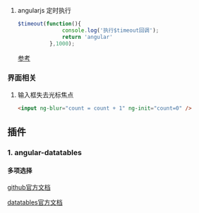 1. angularjs 定时执行
    ````javascript
    $timeout(function(){
                  console.log('执行$timeout回调');
                  return 'angular'
              },1000);
    ````
    [参考](http://www.cnblogs.com/liulangmao/p/4526126.html)
    
### 界面相关

1. 输入框失去光标焦点

    ````html
    <input ng-blur="count = count + 1" ng-init="count=0" />
    ````
    
## 插件

### 1. angular-datatables

#### 多项选择

[github官方文档](http://l-lin.github.io/angular-datatables/archives/#!/rowSelect)

[datatables官方文档](https://www.datatables.net/examples/api/select_row.html)